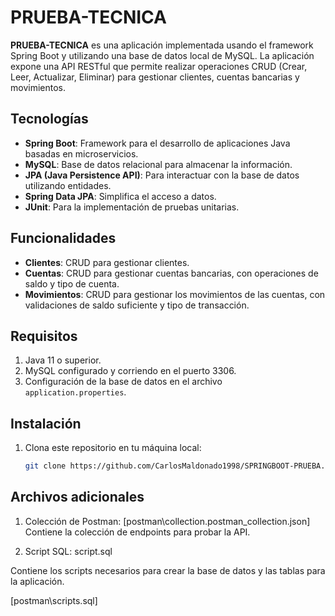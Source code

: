 # PRUEBA-TECNICA

**PRUEBA-TECNICA** es una aplicación implementada usando el framework Spring Boot y utilizando una base de datos local de MySQL. La aplicación expone una API RESTful que permite realizar operaciones CRUD (Crear, Leer, Actualizar, Eliminar) para gestionar clientes, cuentas bancarias y movimientos.

## Tecnologías

- **Spring Boot**: Framework para el desarrollo de aplicaciones Java basadas en microservicios.
- **MySQL**: Base de datos relacional para almacenar la información.
- **JPA (Java Persistence API)**: Para interactuar con la base de datos utilizando entidades.
- **Spring Data JPA**: Simplifica el acceso a datos.
- **JUnit**: Para la implementación de pruebas unitarias.
  
## Funcionalidades

- **Clientes**: CRUD para gestionar clientes.
- **Cuentas**: CRUD para gestionar cuentas bancarias, con operaciones de saldo y tipo de cuenta.
- **Movimientos**: CRUD para gestionar los movimientos de las cuentas, con validaciones de saldo suficiente y tipo de transacción.


## Requisitos

1. Java 11 o superior.
2. MySQL configurado y corriendo en el puerto 3306.
3. Configuración de la base de datos en el archivo `application.properties`.

## Instalación

1. Clona este repositorio en tu máquina local:
   ```bash
   git clone https://github.com/CarlosMaldonado1998/SPRINGBOOT-PRUEBA.git


## Archivos adicionales
1. Colección de Postman:
[postman\collection.postman_collection.json]
Contiene la colección de endpoints para probar la API.

3. Script SQL: script.sql

Contiene los scripts necesarios para crear la base de datos y las tablas para la aplicación.

[postman\scripts.sql]
